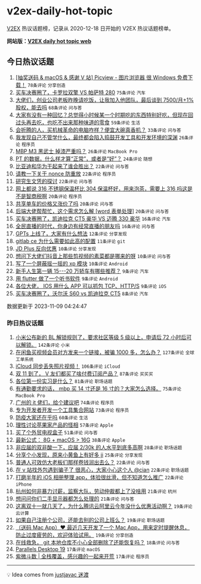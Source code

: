 # v2ex-daily-hot-topic

[V2EX](https://www.v2ex.com/) 热议话题榜，记录从 2020-12-18 日开始的 V2EX 热议话题榜单。

**网站版：[V2EX daily hot topic web](https://boojack.github.io/v2ex-daily-hot-topic-web/)**

## 今日热议话题

<!-- TODAY BEGIN -->

1. [[抽奖送码 & macOS & 感谢 V 站] Picview - 图片浏览器 很 Windows 免费下载！](https://www.v2ex.com/t/990108) `78条评论` `分享创造`
1. [买车决赛圈了，卡罗拉双擎 VS 帕萨特 280](https://www.v2ex.com/t/990092) `75条评论` `汽车`
1. [大佬们，创业公司老板昨晚请吃饭，让我加入他团队，最后谈到 7500/月+1%股权，能去吗](https://www.v2ex.com/t/990093) `68条评论` `问与答`
1. [大家有没有一种回忆？总觉得小时候某一个时期吃的东西特别好吃，但现在回过头再去吃，也吃不出来那种味道的零食](https://www.v2ex.com/t/990114) `59条评论` `生活`
1. [会折腾的人，买机械革命的电脑咋样？便宜大碗真香机？](https://www.v2ex.com/t/990112) `33条评论` `问与答`
1. [我发现自己不管学什么，最终都会陷入捣鼓开发工具和开发环境的深渊](https://www.v2ex.com/t/990160) `26条评论` `程序员`
1. [MBP M3 黑武士 掉漆严重吗？](https://www.v2ex.com/t/990116) `26条评论` `MacBook Pro`
1. [PT 的数据，什么样才算“正常”，或者是“好”？](https://www.v2ex.com/t/990138) `24条评论` `随想`
1. [比亚迪和华为干起来了谁会胜出？](https://www.v2ex.com/t/990129) `22条评论` `问与答`
1. [请教一下关于 nonce 防重放](https://www.v2ex.com/t/990102) `22条评论` `程序员`
1. [研究生文凭的探讨](https://www.v2ex.com/t/990090) `22条评论` `问与答`
1. [网上都说 316 不锈钢保温杯比 304 保温杯好，用来泡茶，需要上 316 吗这是不是智商税啊](https://www.v2ex.com/t/990154) `20条评论` `程序员`
1. [共享单车的价格又涨价了吗](https://www.v2ex.com/t/990141) `20条评论` `问与答`
1. [后端大佬帮帮忙，这个需求怎么解 [word 表单处理]](https://www.v2ex.com/t/990113) `20条评论` `问与答`
1. [买车决赛圈了，凯迪拉克 CT5 豪华 VS 迈腾 330 豪华](https://www.v2ex.com/t/990127) `16条评论` `汽车`
1. [全民直播的时代，你身边有经常直播的朋友吗](https://www.v2ex.com/t/990082) `16条评论` `问与答`
1. [GPTs 上线了，大家有什么想法](https://www.v2ex.com/t/990094) `12条评论` `分享发现`
1. [gitlab ce 为什么需要如此高的配置](https://www.v2ex.com/t/990162) `11条评论` `git`
1. [JD Plus 反向优惠](https://www.v2ex.com/t/990186) `10条评论` `分享发现`
1. [想问下大佬们抖音上那些剪视频的素菜都是哪来的呀](https://www.v2ex.com/t/990088) `10条评论` `问与答`
1. [写了一个屏蔽摇一摇的 xp 模块](https://www.v2ex.com/t/990087) `10条评论` `Android`
1. [新手人生第一辆 15---20 万轿车有哪些推荐？](https://www.v2ex.com/t/990170) `9条评论` `汽车`
1. [用 flutter 做了一个听书软件](https://www.v2ex.com/t/990150) `9条评论` `Android`
1. [各位大佬， IOS 用什么 APP 可以抓包 TCP、HTTP/S](https://www.v2ex.com/t/990104) `9条评论` `iOS`
1. [买车决赛圈了，沃尔沃 S60 vs 凯迪拉克 CT5](https://www.v2ex.com/t/990181) `8条评论` `汽车`

数据更新于 2023-11-09 04:24:47

<!-- TODAY END -->

### 昨日热议话题

<!-- YESTERDAY BEGIN -->

1. [小米公布新的 BL 解锁规则了，要求社区等级 5 级以上，申请后 72 小时后可以解锁。](https://www.v2ex.com/t/989944) `142条评论` `小米`
1. [在闲鱼买视频会员对方发来一个链接，被骗 1000 多，怎么办？](https://www.v2ex.com/t/989888) `127条评论` `全球工单系统`
1. [iCloud 同步丢失照片视频！](https://www.v2ex.com/t/989794) `106条评论` `iCloud`
1. [双 11 到了， V 友们都买了啥付费订阅产品？](https://www.v2ex.com/t/989828) `87条评论` `买买买`
1. [各位第一份实习是什么？](https://www.v2ex.com/t/989743) `81条评论` `职场话题`
1. [有通勤要求的话， mbp 买 14 寸还是 16 寸的？大家怎么选择。](https://www.v2ex.com/t/989848) `75条评论` `MacBook Pro`
1. [广州的 it 佬们，给个建议吧](https://www.v2ex.com/t/989733) `74条评论` `程序员`
1. [专为开发者开发一个工具集合网站](https://www.v2ex.com/t/989720) `73条评论` `程序员`
1. [防疫大家还在乎吗](https://www.v2ex.com/t/989789) `60条评论` `生活`
1. [理性讨论苹果家产品的怪相](https://www.v2ex.com/t/989906) `57条评论` `Apple`
1. [买了个外贸电视盒子](https://www.v2ex.com/t/989810) `51条评论` `问与答`
1. [最新公式： 8G + macOS > 16G](https://www.v2ex.com/t/989845) `38条评论` `Apple`
1. [非应届的双非酸一下，应届 2/30k 的人水平到底多高啊](https://www.v2ex.com/t/989978) `28条评论` `职场话题`
1. [分享个小发现，原来小黄鱼上有好多 ji](https://www.v2ex.com/t/989761) `25条评论` `分享发现`
1. [普通人可效仿大老板们那样卷钱润出去么？](https://www.v2ex.com/t/989934) `22条评论` `问与答`
1. [在 v 站找外包遇到骗子了 很恶心，大家小心这个人 @cian](https://www.v2ex.com/t/989887) `22条评论` `职场话题`
1. [打磨半年的 iOS 相册整理 app，体验很丝滑，但不知道怎么推广](https://www.v2ex.com/t/989886) `22条评论` `iPhone`
1. [杭州如何非暴力讨薪，监察大队，劳动仲裁都上了没啥用](https://www.v2ex.com/t/990015) `21条评论` `杭州`
1. [想问问你们二手显示器都怎么处理的](https://www.v2ex.com/t/989745) `21条评论` `问与答`
1. [这离双十一就几天了，为什么腾讯云阿里云今年没什么优惠活动啊？](https://www.v2ex.com/t/989771) `19条评论` `云计算`
1. [如果自己注册个公司，还能去别的公司上班么？](https://www.v2ex.com/t/989753) `19条评论` `职场话题`
1. [（送码 Mac App）❤️ 最近几天开发了一个 Mac App，用来定时提醒休息，防止过度疲劳的，欢迎体验试用。](https://www.v2ex.com/t/989726) `19条评论` `分享创造`
1. [在线救急， git 本地仓库不小心全部删除了还能恢复吗？](https://www.v2ex.com/t/989873) `18条评论` `问与答`
1. [Parallels Desktop 19](https://www.v2ex.com/t/990051) `17条评论` `macOS`
1. [紫微斗数 | 全栈覆盖，感兴趣的一起来开荒](https://www.v2ex.com/t/989846) `17条评论` `程序员`

<!-- YESTERDAY END -->

---

💡 Idea comes from [justjavac 迷渡](https://github.com/justjavac/)
